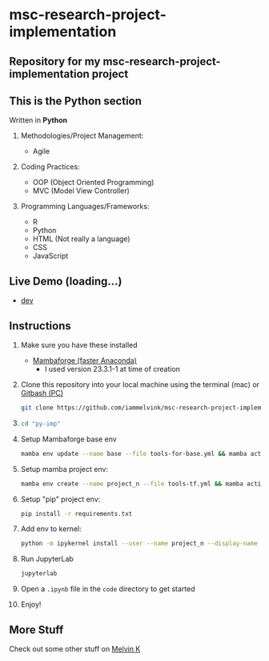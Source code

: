 # msc-research-project-implementation

## Repository for my msc-research-project-implementation project

## This is the Python section

Written in **Python**

1. Methodologies/Project Management:

   - Agile

2. Coding Practices:

   - OOP (Object Oriented Programming)
   - MVC (Model View Controller)

3. Programming Languages/Frameworks:

   - R
   - Python
   - HTML (Not really a language)
   - CSS
   - JavaScript

## Live Demo (loading...)

- [dev](https://<>.amazonaws.com/dev 'dev')

## Instructions

1. Make sure you have these installed

   - [Mambaforge (faster Anaconda)]([https://www.x/download](https://github.com/conda-forge/miniforge/releases)/ 'Mambaforge (faster Anaconda)')
     - I used version 23.3.1-1 at time of creation

2. Clone this repository into your local machine using the terminal (mac) or
   [Gitbash (PC)](https://git-scm.com/download/win 'Gitbash (PC)')

   ```sh
   git clone https://github.com/iammelvink/msc-research-project-implementation.git
   ```

3. ```sh
   cd "py-imp"
   ```

4. Setup Mambaforge base env

   ```sh
   mamba env update --name base --file tools-for-base.yml && mamba activate base
   ```

5. Setup mamba project env:

   ```sh
   mamba env create --name project_n --file tools-tf.yml && mamba activate project_n
   ```

6. Setup "pip" project env:

   ```sh
   pip install -r requirements.txt
   ```

7. Add env to kernel:

   ```sh
   python -m ipykernel install --user --name project_n --display-name "Python 3.8 (project_n)"
   ```

8. Run JupyterLab

   ```sh
   jupyterlab
   ```

9. Open a `.ipynb` file in the `code` directory to get started

10. Enjoy!

## More Stuff

Check out some other stuff on
[Melvin K](https://github.com/iammelvink 'Melvin K GitHub page')
